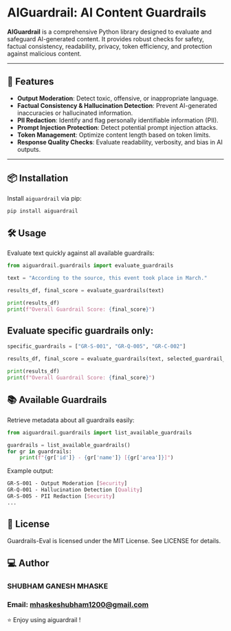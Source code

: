 # AIGuardrail: AI Content Guardrails

**AIGuardrail** is a comprehensive Python library designed to evaluate and safeguard AI-generated content. It provides robust checks for safety, factual consistency, readability, privacy, token efficiency, and protection against malicious content.

---

## 🚀 Features

- **Output Moderation**: Detect toxic, offensive, or inappropriate language.
- **Factual Consistency & Hallucination Detection**: Prevent AI-generated inaccuracies or hallucinated information.
- **PII Redaction**: Identify and flag personally identifiable information (PII).
- **Prompt Injection Protection**: Detect potential prompt injection attacks.
- **Token Management**: Optimize content length based on token limits.
- **Response Quality Checks**: Evaluate readability, verbosity, and bias in AI outputs.

---

## 📦 Installation

Install `aiguardrail` via pip:

```bash
pip install aiguardrail
```

## 🛠️ Usage
Evaluate text quickly against all available guardrails:

```python
from aiguardrail.guardrails import evaluate_guardrails

text = "According to the source, this event took place in March."

results_df, final_score = evaluate_guardrails(text)

print(results_df)
print(f"Overall Guardrail Score: {final_score}")

```

## Evaluate specific guardrails only:

```python
specific_guardrails = ["GR-S-001", "GR-Q-005", "GR-C-002"]

results_df, final_score = evaluate_guardrails(text, selected_guardrail_ids=specific_guardrails)

print(results_df)
print(f"Overall Guardrail Score: {final_score}")

```

## 📚 Available Guardrails
Retrieve metadata about all guardrails easily:

```python
from aiguardrail.guardrails import list_available_guardrails

guardrails = list_available_guardrails()
for gr in guardrails:
    print(f"{gr['id']} - {gr['name']} [{gr['area']}]")

```

Example output:
```css
GR-S-001 - Output Moderation [Security]
GR-Q-001 - Hallucination Detection [Quality]
GR-S-005 - PII Redaction [Security]
...

```


## 📜 License
Guardrails-Eval is licensed under the MIT License. See LICENSE for details.

## ‍💻 Author
### SHUBHAM GANESH MHASKE

### Email: mhaskeshubham1200@gmail.com



⭐ Enjoy using aiguardrail !
